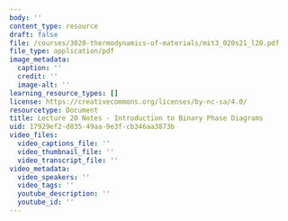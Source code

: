 ```yaml
---
body: ''
content_type: resource
draft: false
file: /courses/3020-thermodynamics-of-materials/mit3_020s21_l20.pdf
file_type: application/pdf
image_metadata:
  caption: ''
  credit: ''
  image-alt: ''
learning_resource_types: []
license: https://creativecommons.org/licenses/by-nc-sa/4.0/
resourcetype: Document
title: Lecture 20 Notes - Introduction to Binary Phase Diagrams
uid: 17929ef2-d835-49aa-9e3f-cb346aa3873b
video_files:
  video_captions_file: ''
  video_thumbnail_file: ''
  video_transcript_file: ''
video_metadata:
  video_speakers: ''
  video_tags: ''
  youtube_description: ''
  youtube_id: ''
---
```

